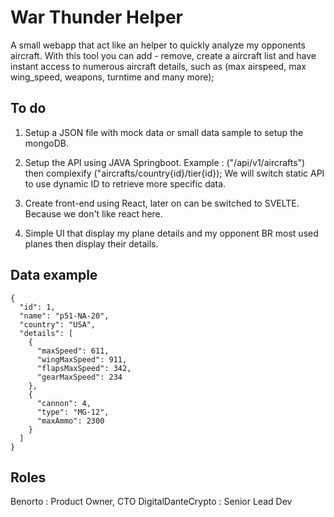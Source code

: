 
# War Thunder Helper

A small webapp that act like an helper to quickly analyze my opponents aircraft.
With this tool you can add - remove, create a aircraft list and have instant access to numerous aircraft details, such as (max airspeed, max wing_speed, weapons, turntime and many more);






## To do

1. Setup a JSON file with mock data or small data sample to setup the mongoDB.
2. Setup the API using JAVA Springboot.
Example : ("/api/v1/aircrafts")
then complexify ("aircrafts/country{id}/tier{id});
We will switch static API to use dynamic ID to retrieve more specific data.

3. Create front-end using React, later on can be switched to SVELTE. Because we don't like react here.
4. Simple UI that display my plane details and my opponent BR most used planes then display their details.

## Data example
```
{
  "id": 1,
  "name": "p51-NA-20",
  "country": "USA",
  "details": [
    {
      "maxSpeed": 611,
      "wingMaxSpeed": 911,
      "flapsMaxSpeed": 342,
      "gearMaxSpeed": 234
    },
    {
      "cannon": 4,
      "type": "MG-12",
      "maxAmmo": 2300
    }
  ]
}

````
## Roles

Benorto : Product Owner, CTO
DigitalDanteCrypto : Senior Lead Dev
